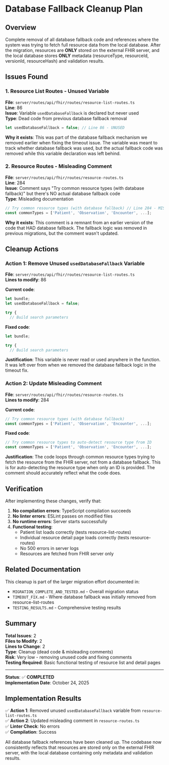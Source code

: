 # Database Fallback Cleanup Plan

## Overview
Complete removal of all database fallback code and references where the system was trying to fetch full resource data from the local database. After the migration, resources are **ONLY** stored on the external FHIR server, and the local database stores **ONLY** metadata (resourceType, resourceId, versionId, resourceHash) and validation results.

## Issues Found

### 1. Resource List Routes - Unused Variable
**File**: `server/routes/api/fhir/routes/resource-list-routes.ts`  
**Line**: 86  
**Issue**: Variable `usedDatabaseFallback` is declared but never used  
**Type**: Dead code from previous database fallback removal

```typescript
let usedDatabaseFallback = false; // Line 86 - UNUSED
```

**Why it exists**: This was part of the database fallback mechanism we removed earlier when fixing the timeout issue. The variable was meant to track whether database fallback was used, but the actual fallback code was removed while this variable declaration was left behind.

### 2. Resource Routes - Misleading Comment
**File**: `server/routes/api/fhir/routes/resource-routes.ts`  
**Line**: 284  
**Issue**: Comment says "Try common resource types (with database fallback)" but there's NO actual database fallback code  
**Type**: Misleading documentation

```typescript
// Try common resource types (with database fallback) // Line 284 - MISLEADING
const commonTypes = ['Patient', 'Observation', 'Encounter', ...];
```

**Why it exists**: This comment is a remnant from an earlier version of the code that HAD database fallback. The fallback logic was removed in previous migrations, but the comment wasn't updated.

## Cleanup Actions

### Action 1: Remove Unused `usedDatabaseFallback` Variable

**File**: `server/routes/api/fhir/routes/resource-list-routes.ts`  
**Lines to modify**: 86

**Current code**:
```typescript
let bundle;
let usedDatabaseFallback = false;

try {
  // Build search parameters
```

**Fixed code**:
```typescript
let bundle;

try {
  // Build search parameters
```

**Justification**: This variable is never read or used anywhere in the function. It was left over from when we removed the database fallback logic in the timeout fix.

### Action 2: Update Misleading Comment

**File**: `server/routes/api/fhir/routes/resource-routes.ts`  
**Lines to modify**: 284

**Current code**:
```typescript
// Try common resource types (with database fallback)
const commonTypes = ['Patient', 'Observation', 'Encounter', ...];
```

**Fixed code**:
```typescript
// Try common resource types to auto-detect resource type from ID
const commonTypes = ['Patient', 'Observation', 'Encounter', ...];
```

**Justification**: The code loops through common resource types trying to fetch the resource from the FHIR server, not from a database fallback. This is for auto-detecting the resource type when only an ID is provided. The comment should accurately reflect what the code does.

## Verification

After implementing these changes, verify that:

1. **No compilation errors**: TypeScript compilation succeeds
2. **No linter errors**: ESLint passes on modified files
3. **No runtime errors**: Server starts successfully
4. **Functional testing**:
   - Patient list loads correctly (tests resource-list-routes)
   - Individual resource detail page loads correctly (tests resource-routes)
   - No 500 errors in server logs
   - Resources are fetched from FHIR server only

## Related Documentation

This cleanup is part of the larger migration effort documented in:
- `MIGRATION_COMPLETE_AND_TESTED.md` - Overall migration status
- `TIMEOUT_FIX.md` - Where database fallback was initially removed from resource-list-routes
- `TESTING_RESULTS.md` - Comprehensive testing results

## Summary

**Total Issues**: 2  
**Files to Modify**: 2  
**Lines to Change**: 2  
**Type**: Cleanup (dead code & misleading comments)  
**Risk**: Very low - removing unused code and fixing comments  
**Testing Required**: Basic functional testing of resource list and detail pages

---

**Status**: ✅ **COMPLETED**  
**Implementation Date**: October 24, 2025  

## Implementation Results

✅ **Action 1**: Removed unused `usedDatabaseFallback` variable from `resource-list-routes.ts`  
✅ **Action 2**: Updated misleading comment in `resource-routes.ts`  
✅ **Linter Check**: No errors  
✅ **Compilation**: Success  

All database fallback references have been cleaned up. The codebase now consistently reflects that resources are stored only on the external FHIR server, with the local database containing only metadata and validation results.

